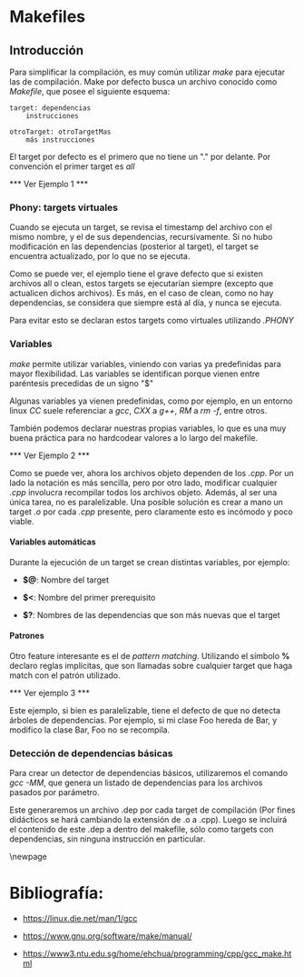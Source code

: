 # Makefiles

## Introducción

Para simplificar la compilación, es muy común utilizar *make* para ejecutar las de compilación.
Make por defecto busca un archivo conocido como *Makefile*, que posee el siguiente esquema:

~~~ {.make}
target: dependencias
	instrucciones

otroTarget: otroTargetMas
	más instrucciones
~~~

El target por defecto es el primero que no tiene un "." por delante. Por convención el primer target es *all*

*** Ver Ejemplo 1 ***

### Phony: targets virtuales

Cuando se ejecuta un target, se revisa el timestamp del archivo con el mismo nombre, y el de sus dependencias, recursivamente. Si no hubo modificación en las dependencias (posterior al target), el target se encuentra actualizado, por lo que no se ejecuta.

Como se puede ver, el ejemplo tiene el grave defecto que si existen archivos all o clean, estos targets se ejecutarían siempre (excepto que actualicen dichos archivos). Es más, en el caso de clean, como no hay dependencias, se considera que siempre está al día, y nunca se ejecuta.

Para evitar esto se declaran estos targets como virtuales utilizando *.PHONY*

### Variables

*make* permite utilizar variables, viniendo con varias ya predefinidas para mayor flexibilidad.
Las variables se identifican porque vienen entre paréntesis precedidas de un signo "$"

Algunas variables ya vienen predefinidas, como por ejemplo, en un entorno linux *CC* suele referenciar a *gcc*, *CXX* a *g++*, *RM* a *rm -f*, entre otros.

También podemos declarar nuestras propias variables, lo que es una muy buena práctica para no hardcodear valores a lo largo del makefile.

*** Ver Ejemplo 2 ***

Como se puede ver, ahora los archivos objeto dependen de los *.cpp*. Por un lado la notación es más sencilla, pero por otro lado, modificar cualquier *.cpp* involucra recompilar todos los archivos objeto. Además, al ser una única tarea, no es paralelizable.
Una posible solución es crear a mano un target *.o* por cada *.cpp* presente, pero claramente esto es incómodo y poco viable.

#### Variables automáticas

Durante la ejecución de un target se crean distintas variables, por ejemplo:

* **$@**: Nombre del target

* **$<**: Nombre del primer prerequisito

* **$?**: Nombres de las dependencias que son más nuevas que el target

#### Patrones

Otro feature interesante es el de *pattern matching*. Utilizando el símbolo **%** declaro reglas implícitas, que son llamadas sobre cualquier target que haga match con el patrón utilizado.

*** Ver ejemplo 3 ***

Este ejemplo, si bien es paralelizable, tiene el defecto de que no detecta árboles de dependencias. Por ejemplo, si mi clase Foo hereda de Bar, y modifico la clase Bar, Foo no se recompila.

### Detección de dependencias básicas

Para crear un detector de dependencias básicos, utilizaremos el comando *gcc -MM*, que genera un listado de dependencias para los archivos pasados por parámetro.

Este generaremos un archivo .dep por cada target de compilación (Por fines didácticos se hará cambiando la extensión de .o a .cpp). Luego se incluirá el contenido de este .dep a dentro del makefile, sólo como targets con dependencias, sin ninguna instrucción en particular.

\newpage

# Bibliografía:

* https://linux.die.net/man/1/gcc

* https://www.gnu.org/software/make/manual/

* https://www3.ntu.edu.sg/home/ehchua/programming/cpp/gcc_make.html
